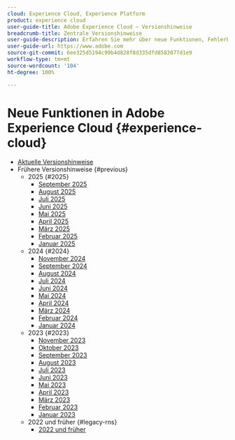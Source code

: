 ```yaml
---
cloud: Experience Cloud, Experience Platform
product: experience cloud
user-guide-title: Adobe Experience Cloud – Versionshinweise
breadcrumb-title: Zentrale Versionshinweise
user-guide-description: Erfahren Sie mehr über neue Funktionen, Fehlerbehebungen und wichtige Hinweise in Adobe Experience Cloud und Experience Platform.
user-guide-url: https://www.adobe.com
source-git-commit: 6ee325d5194c99b4d828f8d335dfd8583077d1e9
workflow-type: tm+mt
source-wordcount: '104'
ht-degree: 100%

---
```



# Neue Funktionen in Adobe Experience Cloud {#experience-cloud}

+ [Aktuelle Versionshinweise](current.md)
+ Frühere Versionshinweise {#previous}
   + 2025 {#2025}
      + [September 2025](c-legacy-releases/2025/09112025.md)
      + [August 2025](c-legacy-releases/2025/08132025.md)
      + [Juli 2025](c-legacy-releases/2025/07162025.md)
      + [Juni 2025](c-legacy-releases/2025/06182025.md)
      + [Mai 2025](c-legacy-releases/2025/05142025.md)
      + [April 2025](c-legacy-releases/2025/04162025.md)
      + [März 2025](c-legacy-releases/2025/03122025.md)
      + [Februar 2025](c-legacy-releases/2025/02122025.md)
      + [Januar 2025](c-legacy-releases/2025/01222025.md)
   + 2024 {#2024}
      + [November 2024](c-legacy-releases/2024/10232024.md)
      + [September 2024](c-legacy-releases/2024/09122024.md)
      + [August 2024](c-legacy-releases/2024/08142024.md)
      + [Juli 2024](c-legacy-releases/2024/07172024.md)
      + [Juni 2024](c-legacy-releases/2024/06122024.md)
      + [Mai 2024](c-legacy-releases/2024/05152024.md)
      + [April 2024](c-legacy-releases/2024/04172024.md)
      + [März 2024](c-legacy-releases/2024/03132024.md)
      + [Februar 2024](c-legacy-releases/2024/02142024.md)
      + [Januar 2024](c-legacy-releases/2024/01112024.md)
   + 2023 {#2023}
      + [November 2023](c-legacy-releases/2023/10252023.md)
      + [Oktober 2023](c-legacy-releases/2023/10042023.md)
      + [September 2023](c-legacy-releases/2023/09132023.md)
      + [August 2023](c-legacy-releases/2023/08092023.md)
      + [Juli 2023](c-legacy-releases/2023/07122023.md)
      + [Juni 2023](c-legacy-releases/2023/06072023.md)
      + [Mai 2023](c-legacy-releases/2023/05102023.md)
      + [April 2023](c-legacy-releases/2023/04122023.md)
      + [März 2023](c-legacy-releases/2023/03082023.md)
      + [Februar 2023](c-legacy-releases/2023/02082023.md)
      + [Januar 2023](c-legacy-releases/2023/01112023.md)
   + 2022 und früher {#legacy-rns}
      + [2022 und früher](c-legacy-releases/2022-earlier.md)
